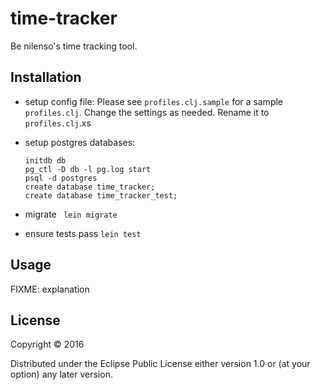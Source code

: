 # time-tracker

Be nilenso's time tracking tool.

## Installation

- setup config file: Please see `profiles.clj.sample` for a sample `profiles.clj`.
Change the settings as needed. Rename it to `profiles.clj`.xs

- setup postgres databases:
	``` shell
	initdb db
	pg_ctl -D db -l pg.log start
	psql -d postgres
	create database time_tracker;
	create database time_tracker_test;
	```
- migrate
  ``` lein migrate```

- ensure tests pass
  ```lein test```

## Usage

FIXME: explanation

## License

Copyright © 2016

Distributed under the Eclipse Public License either version 1.0 or (at
your option) any later version.
